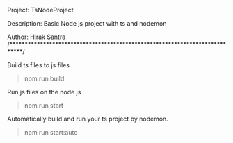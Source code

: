  Project: TsNodeProject

 Description: Basic Node js project with ts and nodemon

 Author: Hirak Santra
/****************************************************************************/

 Build ts files to js files
 > npm run build


 Run js files on the node js
 > npm run start


 Automatically build and run your ts project by nodemon.
 > npm run start:auto

